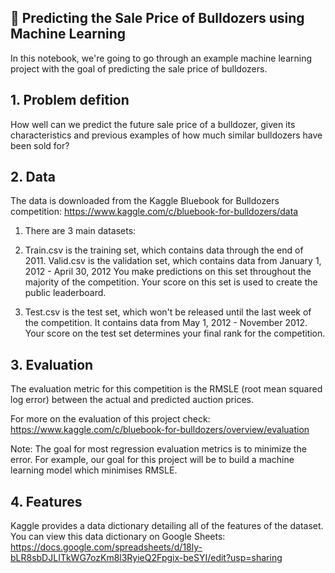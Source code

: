 ##  🚚 Predicting the Sale Price of Bulldozers using Machine Learning


In this notebook, we're going to go through an example machine learning project with the goal of predicting the sale price of bulldozers.


## 1. Problem defition

How well can we predict the future sale price of a bulldozer, given its characteristics and previous examples of how much      similar bulldozers have been sold for?

## 2. Data

The data is downloaded from the Kaggle Bluebook for Bulldozers competition: https://www.kaggle.com/c/bluebook-for-bulldozers/data

1. There are 3 main datasets:
2. Train.csv is the training set, which contains data through the end of 2011.
   Valid.csv is the validation set, which contains data from January 1, 2012 - April 30, 2012 You make predictions on this set  throughout the majority of the competition. Your score on this set is used to create the public leaderboard.
   
   
  3. Test.csv is the test set, which won't be released until the last week of the competition. It contains data from May 1, 2012 -    November 2012. Your score on the test set determines your final rank for the competition.

 ## 3. Evaluation
The evaluation metric for this competition is the RMSLE (root mean squared log error) between the actual and predicted auction prices.

For more on the evaluation of this project check: https://www.kaggle.com/c/bluebook-for-bulldozers/overview/evaluation

Note: The goal for most regression evaluation metrics is to minimize the error. For example, our goal for this project will be to build a machine learning model which minimises RMSLE.


## 4. Features
Kaggle provides a data dictionary detailing all of the features of the dataset. You can view this data dictionary on Google Sheets: https://docs.google.com/spreadsheets/d/18ly-bLR8sbDJLITkWG7ozKm8l3RyieQ2Fpgix-beSYI/edit?usp=sharing

